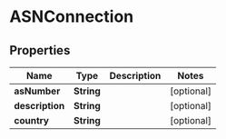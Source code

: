 

# ASNConnection


## Properties

| Name | Type | Description | Notes |
|------------ | ------------- | ------------- | -------------|
|**asNumber** | **String** |  |  [optional] |
|**description** | **String** |  |  [optional] |
|**country** | **String** |  |  [optional] |



